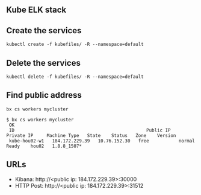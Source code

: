 ## Kube ELK stack

## Create the services
`kubectl create -f kubefiles/ -R --namespace=default`

## Delete the services 
`kubectl delete -f kubefiles/ -R --namespace=default`

## Find public address
`bx cs workers mycluster`
```
$ bx cs workers mycluster
 OK
 ID                                                 Public IP        Private IP     Machine Type   State    Status   Zone    Version   
 kube-hou02-w1   184.172.229.39   10.76.152.30   free           normal   Ready    hou02   1.8.8_1507*  
 ```


## URLs 
* Kibana: http://<public ip: 184.172.229.39>:30000
* HTTP Post: http://<public ip: 184.172.229.39>:31512

